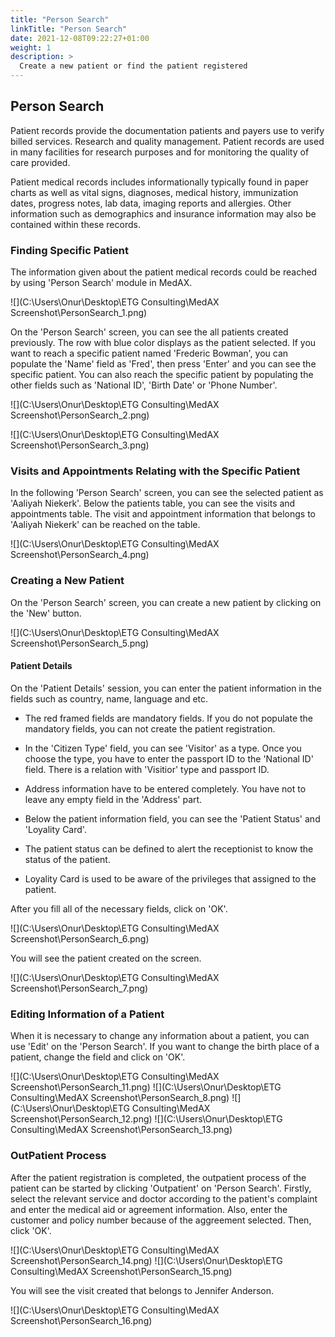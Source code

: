 ```yaml
---
title: "Person Search"
linkTitle: "Person Search"
date: 2021-12-08T09:22:27+01:00
weight: 1
description: >
  Create a new patient or find the patient registered
---
```


##  **Person Search**

Patient records provide the documentation patients and payers use to verify billed services. Research and quality management. Patient records are used in many facilities for research purposes and for monitoring the quality of care provided.

Patient medical records includes informationally typically found in paper charts as well as vital signs, diagnoses, medical history, immunization dates, progress notes, lab data, imaging reports and allergies. Other information such as demographics and insurance information may also be contained within these records.

### **Finding Specific Patient**

The information given about the patient medical records could be reached by using 'Person Search' module in MedAX.

![](C:\Users\Onur\Desktop\ETG Consulting\MedAX Screenshot\PersonSearch_1.png)



On the 'Person Search' screen, you can see the all patients created previously. The row with blue color displays as the patient selected. If you want to reach a specific patient named 'Frederic Bowman', you can populate the 'Name' field as 'Fred', then press 'Enter' and you can see the specific patient. You can also reach the specific patient by populating the other fields such as 'National ID', 'Birth Date' or 'Phone Number'.

![](C:\Users\Onur\Desktop\ETG Consulting\MedAX Screenshot\PersonSearch_2.png)

![](C:\Users\Onur\Desktop\ETG Consulting\MedAX Screenshot\PersonSearch_3.png)

### **Visits and Appointments Relating with the Specific Patient**

In the following 'Person Search' screen, you can see the selected patient as 'Aaliyah Niekerk'. Below the patients table, you can see the visits and appointments table. The visit and appointment information that belongs to 'Aaliyah Niekerk' can be reached on the table.

![](C:\Users\Onur\Desktop\ETG Consulting\MedAX Screenshot\PersonSearch_4.png)

### **Creating a New Patient**

On the 'Person Search' screen, you can create a new patient by clicking on the 'New' button.

![](C:\Users\Onur\Desktop\ETG Consulting\MedAX Screenshot\PersonSearch_5.png)

#### **Patient Details**

On the 'Patient Details' session, you can enter the patient information in the fields such as country, name, language and etc.

* The red framed fields are mandatory fields. If you do not populate the mandatory fields, you can not create the patient registration.

* In the 'Citizen Type' field, you can see 'Visitor' as a type. Once you choose the type, you have to enter the passport ID to the 'National ID' field. There is a relation with 'Visitior' type and passport ID.

* Address information have to be entered completely. You have not to leave any empty field in the 'Address' part.

* Below the patient information field, you can see the 'Patient Status' and 'Loyality Card'.

* The patient status can be defined to alert the receptionist to know the status of the patient.

* Loyality Card is used to be aware of the privileges that assigned to the patient.

After you fill all of the necessary fields, click on 'OK'.

![](C:\Users\Onur\Desktop\ETG Consulting\MedAX Screenshot\PersonSearch_6.png)

You will see the patient created on the screen.

![](C:\Users\Onur\Desktop\ETG Consulting\MedAX Screenshot\PersonSearch_7.png)

### **Editing Information of a Patient**

When it is necessary to change any information about a patient, you can use 'Edit' on the 'Person Search'. If you want to change the birth place of a patient, change the field and click on 'OK'.

![](C:\Users\Onur\Desktop\ETG Consulting\MedAX Screenshot\PersonSearch_11.png)
![](C:\Users\Onur\Desktop\ETG Consulting\MedAX Screenshot\PersonSearch_8.png)
![](C:\Users\Onur\Desktop\ETG Consulting\MedAX Screenshot\PersonSearch_12.png)
![](C:\Users\Onur\Desktop\ETG Consulting\MedAX Screenshot\PersonSearch_13.png)

### **OutPatient Process**

After the patient registration is completed, the outpatient process of the patient can be started by clicking 'Outpatient' on 'Person Search'. Firstly, select the relevant service and doctor according to the patient's complaint and enter the medical aid or agreement information. Also, enter the customer and policy number because of the aggreement selected. Then, click 'OK'.

![](C:\Users\Onur\Desktop\ETG Consulting\MedAX Screenshot\PersonSearch_14.png)
![](C:\Users\Onur\Desktop\ETG Consulting\MedAX Screenshot\PersonSearch_15.png)

You will see the visit created that belongs to Jennifer Anderson.

![](C:\Users\Onur\Desktop\ETG Consulting\MedAX Screenshot\PersonSearch_16.png)






















